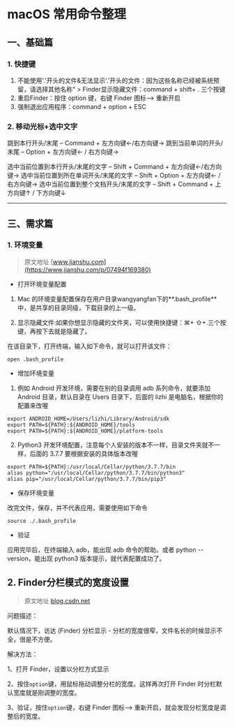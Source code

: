 # macOS 常用命令整理

## 一、基础篇

### 1. 快捷键

1. 不能使用'.'开头的文件&无法显示'.'开头的文件：因为这些名称已经被系统预留，请选择其他名称“ > Finder显示隐藏文件：command + shift+ . 三个按键
2. 重启Finder：按住 option 键，右键 Finder 图标–> 重新开启
3. 强制退出应用程序：command + option + ESC

### 2. 移动光标+选中文字

跳到本行开头/末尾 – Command + 左方向键←/右方向键→ 
跳到当前单词的开头/末尾 – Option + 左方向键← / 右方向键→ 

选中当前位置到本行开头/末尾的文字 – Shift + Command + 左方向键←/右方向键→ 
选中当前位置到所在单词开头/末尾的文字 – Shift + Option + 左方向键← / 右方向键→ 
选中当前位置到整个文档开头/末尾的文字 – Shift + Command + 上方向键↑ / 下方向键↓

-----

## 三、需求篇

### 1. 环境变量

> 原文地址 [www.jianshu.com](https://www.jianshu.com/p/07494f169380)

*   打开环境变量配置

1. Mac 的环境变量配置保存在用户目录wangyangfan下的**.bash_profile**中，是共享的目录同级，下载目录的上一级。

2. 显示隐藏文件:如果你想显示隐藏的文件夹，可以使用快捷键：⌘+ ⇧+.三个按键，再按下去就是隐藏了。

在该目录下，打开终端，输入如下命令，就可以打开该文件：

```
open .bash_profile
```

*   增加环境变量

1.  例如 Android 开发环境，需要在别的目录调用 adb 系列命令，就要添加 Android 目录，默认目录在 Users 目录下，后面的 lizhi 是电脑名，根据你的配置来改喔

```
export ANDROID_HOME=/Users/lizhi/Library/Android/sdk
export PATH=${PATH}:${ANDROID_HOME}/tools
export PATH=${PATH}:${ANDROID_HOME}/platform-tools
```

2.  Python3 开发环境配置，注意每个人安装的版本不一样，目录文件夹就不一样，后面的 3.7.7 要根据安装的具体版本改喔

```
export PATH=${PATH}:/usr/local/Cellar/python/3.7.7/bin
alias python="/usr/local/Cellar/python/3.7.7/bin/python3"
alias pip="/usr/local/Cellar/python/3.7.7/bin/pip3"
```

*   保存环境变量

改完文件，保存，并不代表应用，需要使用如下命令

```
source ./.bash_profile
```

*   验证

应用完毕后，在终端输入 adb，能出现 adb 命令的帮助。或者 python --version，能出现 python3 版本提示，就代表配置成功了。

## 2. Finder分栏模式的宽度设置

>  原文地址 [blog.csdn.net](https://blog.csdn.net/gnail_oug/article/details/79848188)

问题描述：

默认情况下，访达 (Finder) 分栏显示 - 分栏的宽度很窄，文件名长的时候显示不全，很是不方便。

解决方法：  

1、打开 Finder，设置以分栏方式显示  

2、按住`option`键，用鼠标拖动调整分栏的宽度。这样再次打开 Finder 时分栏默认宽度就是刚调整的宽度。  

3、验证，按住`option`键，右键 Finder 图标–> 重新开启，就会发现分栏宽度是调整后的宽度。



